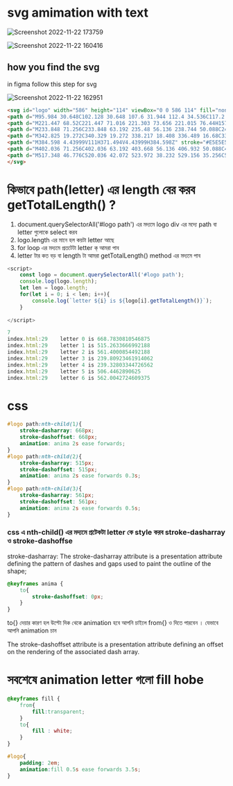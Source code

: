 # svg amimation with text

![Screenshot 2022-11-22 173759](https://user-images.githubusercontent.com/48369328/203304912-b3444591-6537-4341-8f85-00034aa95249.png)

![Screenshot 2022-11-22 160416](https://user-images.githubusercontent.com/48369328/203285807-7530907e-e822-4d98-809e-498fc96d7ecc.png)

## how you find the svg 
in figma follow this step for svg 

![Screenshot 2022-11-22 162951](https://user-images.githubusercontent.com/48369328/203291385-cd5a30b0-ad94-4381-a04e-b1e4c14e2a8f.png)

```html 
<svg id="logo" width="586" height="114" viewBox="0 0 586 114" fill="none" xmlns="http://www.w3.org/2000/svg">
<path d="M95.984 30.648C102.128 30.648 107.6 31.944 112.4 34.536C117.2 37.032 120.992 40.824 123.776 45.912C126.56 51 127.952 57.192 127.952 64.488V111H114.992V66.36C114.992 58.488 113.024 52.488 109.088 48.36C105.248 44.136 100.016 42.024 93.392 42.024C86.576 42.024 81.152 44.232 77.12 48.648C73.088 52.968 71.072 59.256 71.072 67.512V111H58.112V66.36C58.112 58.488 56.144 52.488 52.208 48.36C48.368 44.136 43.136 42.024 36.512 42.024C29.696 42.024 24.272 44.232 20.24 48.648C16.208 52.968 14.192 59.256 14.192 67.512V111H1.08801V32.088H14.192V43.464C16.784 39.336 20.24 36.168 24.56 33.96C28.976 31.752 33.824 30.648 39.104 30.648C45.728 30.648 51.584 32.136 56.672 35.112C61.76 38.088 65.552 42.456 68.048 48.216C70.256 42.648 73.904 38.328 78.992 35.256C84.08 32.184 89.744 30.648 95.984 30.648Z" stroke="#E5E5E5" stroke-width="2"/>
<path d="M221.447 68.52C221.447 71.016 221.303 73.656 221.015 76.44H157.943C158.423 84.216 161.063 90.312 165.863 94.728C170.759 99.048 176.663 101.208 183.575 101.208C189.239 101.208 193.943 99.912 197.687 97.32C201.527 94.632 204.215 91.08 205.751 86.664H219.863C217.751 94.248 213.527 100.44 207.191 105.24C200.855 109.944 192.983 112.296 183.575 112.296C176.087 112.296 169.367 110.616 163.415 107.256C157.559 103.896 152.951 99.144 149.591 93C146.231 86.76 144.551 79.56 144.551 71.4C144.551 63.24 146.183 56.088 149.447 49.944C152.711 43.8 157.271 39.096 163.127 35.832C169.079 32.472 175.895 30.792 183.575 30.792C191.063 30.792 197.687 32.424 203.447 35.688C209.207 38.952 213.623 43.464 216.695 49.224C219.863 54.888 221.447 61.32 221.447 68.52ZM207.911 65.784C207.911 60.792 206.807 56.52 204.599 52.968C202.391 49.32 199.367 46.584 195.527 44.76C191.783 42.84 187.607 41.88 182.999 41.88C176.375 41.88 170.711 43.992 166.007 48.216C161.399 52.44 158.759 58.296 158.087 65.784H207.911Z" stroke="#E5E5E5" stroke-width="2"/>
<path d="M233.848 71.256C233.848 63.192 235.48 56.136 238.744 50.088C242.008 43.944 246.472 39.192 252.136 35.832C257.896 32.472 264.328 30.792 271.432 30.792C277.576 30.792 283.288 32.232 288.568 35.112C293.848 37.896 297.88 41.592 300.664 46.2V4.43999H313.912V111H300.664V96.168C298.072 100.872 294.232 104.76 289.144 107.832C284.056 110.808 278.104 112.296 271.288 112.296C264.28 112.296 257.896 110.568 252.136 107.112C246.472 103.656 242.008 98.808 238.744 92.568C235.48 86.328 233.848 79.224 233.848 71.256ZM300.664 71.4C300.664 65.448 299.464 60.264 297.064 55.848C294.664 51.432 291.4 48.072 287.272 45.768C283.24 43.368 278.776 42.168 273.88 42.168C268.984 42.168 264.52 43.32 260.488 45.624C256.456 47.928 253.24 51.288 250.84 55.704C248.44 60.12 247.24 65.304 247.24 71.256C247.24 77.304 248.44 82.584 250.84 87.096C253.24 91.512 256.456 94.92 260.488 97.32C264.52 99.624 268.984 100.776 273.88 100.776C278.776 100.776 283.24 99.624 287.272 97.32C291.4 94.92 294.664 91.512 297.064 87.096C299.464 82.584 300.664 77.352 300.664 71.4Z" stroke="#E5E5E5" stroke-width="2"/>
<path d="M342.825 19.272C340.329 19.272 338.217 18.408 336.489 16.68C334.761 14.952 333.897 12.84 333.897 10.344C333.897 7.84799 334.761 5.73599 336.489 4.00799C338.217 2.27999 340.329 1.41599 342.825 1.41599C345.225 1.41599 347.241 2.27999 348.873 4.00799C350.601 5.73599 351.465 7.84799 351.465 10.344C351.465 12.84 350.601 14.952 348.873 16.68C347.241 18.408 345.225 19.272 342.825 19.272ZM349.161 32.088V111H336.057V32.088H349.161Z" stroke="#E5E5E5" stroke-width="2"/>
<path d="M384.598 4.43999V111H371.494V4.43999H384.598Z" stroke="#E5E5E5" stroke-width="2"/>
<path d="M402.036 71.256C402.036 63.192 403.668 56.136 406.932 50.088C410.196 43.944 414.66 39.192 420.324 35.832C426.084 32.472 432.468 30.792 439.476 30.792C446.388 30.792 452.388 32.28 457.476 35.256C462.564 38.232 466.356 41.976 468.852 46.488V32.088H482.1V111H468.852V96.312C466.26 100.92 462.372 104.76 457.188 107.832C452.1 110.808 446.148 112.296 439.332 112.296C432.324 112.296 425.988 110.568 420.324 107.112C414.66 103.656 410.196 98.808 406.932 92.568C403.668 86.328 402.036 79.224 402.036 71.256ZM468.852 71.4C468.852 65.448 467.652 60.264 465.252 55.848C462.852 51.432 459.588 48.072 455.46 45.768C451.428 43.368 446.964 42.168 442.068 42.168C437.172 42.168 432.708 43.32 428.676 45.624C424.644 47.928 421.428 51.288 419.028 55.704C416.628 60.12 415.428 65.304 415.428 71.256C415.428 77.304 416.628 82.584 419.028 87.096C421.428 91.512 424.644 94.92 428.676 97.32C432.708 99.624 437.172 100.776 442.068 100.776C446.964 100.776 451.428 99.624 455.46 97.32C459.588 94.92 462.852 91.512 465.252 87.096C467.652 82.584 468.852 77.352 468.852 71.4Z" stroke="#E5E5E5" stroke-width="2"/>
<path d="M517.348 46.776C520.036 42.072 523.972 38.232 529.156 35.256C534.34 32.28 540.244 30.792 546.868 30.792C553.972 30.792 560.356 32.472 566.02 35.832C571.684 39.192 576.148 43.944 579.412 50.088C582.676 56.136 584.308 63.192 584.308 71.256C584.308 79.224 582.676 86.328 579.412 92.568C576.148 98.808 571.636 103.656 565.876 107.112C560.212 110.568 553.876 112.296 546.868 112.296C540.052 112.296 534.052 110.808 528.868 107.832C523.78 104.856 519.94 101.064 517.348 96.456V111H504.244V4.43999H517.348V46.776ZM570.916 71.256C570.916 65.304 569.716 60.12 567.316 55.704C564.916 51.288 561.652 47.928 557.524 45.624C553.492 43.32 549.028 42.168 544.132 42.168C539.332 42.168 534.868 43.368 530.74 45.768C526.708 48.072 523.444 51.48 520.948 55.992C518.548 60.408 517.348 65.544 517.348 71.4C517.348 77.352 518.548 82.584 520.948 87.096C523.444 91.512 526.708 94.92 530.74 97.32C534.868 99.624 539.332 100.776 544.132 100.776C549.028 100.776 553.492 99.624 557.524 97.32C561.652 94.92 564.916 91.512 567.316 87.096C569.716 82.584 570.916 77.304 570.916 71.256Z" stroke="#E5E5E5" stroke-width="2"/>
</svg>
```

# কিভাবে path(letter) এর length বের করব getTotalLength() ?
1. document.querySelectorAll('#logo path') এর মদ্যমে logo div এর মদ্যে path বা letter গুলোকে select করব  
2. logo.length এর মানে হল কয়টা letter আছে 
3. for loop এর মদ্যমে প্রতটেটা letter ক্ আমরা পাব 
4. letter টার কত বড় বা length টা আমরা getTotalLength() method এর মদ্যমে পাব   



```javascript
<script>
    const logo = document.querySelectorAll('#logo path');
    console.log(logo.length);
    let len = logo.length;
    for(let i = 0; i < len; i++){
        console.log(`letter ${i} is ${logo[i].getTotalLength()}`);
    }
    
</script>
```

```javascript console.log
7
index.html:29    letter 0 is 668.7830810546875
index.html:29    letter 1 is 515.2633666992188
index.html:29    letter 2 is 561.4000854492188
index.html:29    letter 3 is 239.80923461914062
index.html:29    letter 4 is 239.32803344726562
index.html:29    letter 5 is 506.4462890625
index.html:29    letter 6 is 562.0042724609375
```

# css

```css
#logo path:nth-child(1){
    stroke-dasharray: 668px;
    stroke-dashoffset: 668px; 
    animation: anima 2s ease forwards; 
}
#logo path:nth-child(2){
    stroke-dasharray: 515px;
    stroke-dashoffset: 515px;  
    animation: anima 2s ease forwards 0.3s; 
}
#logo path:nth-child(3){
    stroke-dasharray: 561px;
    stroke-dashoffset: 561px; 
    animation: anima 2s ease forwards 0.5s; 
}
```

### css এ  nth-child() এর মদ্যমে প্রটেকটা letter কে style করব  stroke-dasharray ও  stroke-dashoffse

stroke-dasharray: The stroke-dasharray attribute is a presentation attribute defining the pattern of dashes and gaps used to paint the outline of the shape;


```css
@keyframes anima {
    to{
        stroke-dashoffset: 0px;
    }
}
```
to{} দেয়ার কারণ হল উল্টো দিক থেকে animation হবে 
আপনি চাইলে from{} ও দিতে পারবেন । যেভাবে আপনি animation চান 


The stroke-dashoffset attribute is a presentation attribute defining an offset on the rendering of the associated dash array.


# সবশেষে animation letter গলো fill hobe  
 
```css
@keyframes fill {
    from{
        fill:transparent;
    }
    to{
        fill : white;
    }
}

#logo{
    padding: 2em;
    animation:fill 0.5s ease forwards 3.5s;
}
```
